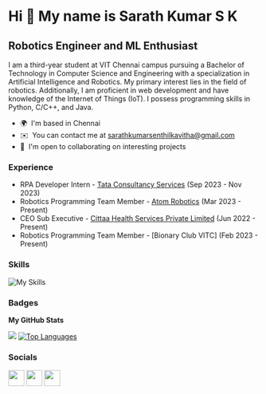 Hi 👋 My name is Sarath Kumar S K
===================================

Robotics Engineer and ML Enthusiast
-----------------------------------

I am a third-year student at VIT Chennai campus pursuing a Bachelor of Technology in Computer Science and Engineering with a specialization in Artificial Intelligence and Robotics. My primary interest lies in the field of robotics. Additionally, I am proficient in web development and have knowledge of the Internet of Things (IoT). I possess programming skills in Python, C/C++, and Java.

* 🌍  I'm based in Chennai
* ✉️  You can contact me at [sarathkumarsenthilkavitha@gmail.com](mailto:sarathkumarsenthilkavitha@gmail.com)
* 🤝  I'm open to collaborating on interesting projects

### Experience

* RPA Developer Intern - [Tata Consultancy Services](https://www.tcs.com/) (Sep 2023 - Nov 2023)
* Robotics Programming Team Member - [Atom Robotics](https://atomrobotics.github.io/) (Mar 2023 - Present)
* CEO Sub Executive - [Cittaa Health Services Private Limited](https://cittaa.in/) (Jun 2022 - Present)
* Robotics Programming Team Member - [Bionary Club VITC] (Feb 2023 - Present)

### Skills

![My Skills](https://skillicons.dev/icons?i=java,figma,mysql,gcp,firebase,django,spring,postman,mongodb,git,github,linux,c,cpp,py,js,pytorch,tensorflow,unity,sqlite,selenium)

### Badges

<b>My GitHub Stats</b>

<p>
<!-- <a href="https://github.com/SKSK052003"><img src="https://github-readme-stats.vercel.app/api?username=SKSK052003&show_icons=true&hide=&count_private=true&title_color=0891b2&text_color=ffffff&icon_color=0891b2&bg_color=1c1917&hide_border=true&show_icons=true" alt="Sarath's GitHub stats" /></a> -->
<a href="https://github.com/SKSK052003"><img src="https://github-readme-streak-stats.herokuapp.com/?user=SKSK052003&stroke=ffffff&background=1c1917&ring=0891b2&fire=0891b2&currStreakNum=ffffff&currStreakLabel=0891b2&sideNums=ffffff&sideLabels=ffffff&dates=ffffff&hide_border=true" /></a>
<a href="https://github.com/SKSK052003" align="left"><img src="https://github-readme-stats.vercel.app/api/top-langs/?username=SKSK052003&langs_count=8&title_color=0891b2&text_color=ffffff&icon_color=0891b2&bg_color=1c1917&hide_border=true&locale=en&custom_title=Top%20%Languages&layout=compact" alt="Top Languages" /></a>
</p>

### Socials

<p align="left"> <a href="https://github.com/SKSK052003" target="_blank" rel="noreferrer"><img src="https://raw.githubusercontent.com/danielcranney/readme-generator/main/public/icons/socials/github-dark.svg" width="32" height="32" /></a>  <a href="https://www.instagram.com/___sksk__05___/" target="_blank" rel="noreferrer"><img src="https://raw.githubusercontent.com/danielcranney/readme-generator/main/public/icons/socials/instagram.svg" width="32" height="32" /></a> <a href="https://www.linkedin.com/in/sarath-kumar-sk/" target="_blank" rel="noreferrer"><img src="https://raw.githubusercontent.com/danielcranney/readme-generator/main/public/icons/socials/linkedin.svg" width="32" height="32" /></a></p>
